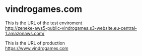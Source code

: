 # vindrogames.com

This is the URL of the test enviroment  
http://zeneke-aws5-public-vindrogames.s3-website.eu-central-1.amazonaws.com/

This is the URL of production  
https://www.vindrogames.com